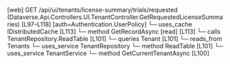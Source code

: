 [web] GET /api/ui/tenants/license-summary/trials/requested  (Dataverse.Api.Controllers.UI.TenantController.GetRequestedLicenseSummaries)  [L97–L118] [auth=Authentication.UserPolicy]
  └─ uses_cache IDistributedCache [L113]
    └─ method GetRecordAsync [read] [L113]
  └─ calls TenantRepository.ReadTable [L101]
  └─ queries Tenant [L101]
    └─ reads_from Tenants
  └─ uses_service TenantRepository
    └─ method ReadTable [L101]
  └─ uses_service TenantService
    └─ method GetCurrentTenantAsync [L100]

